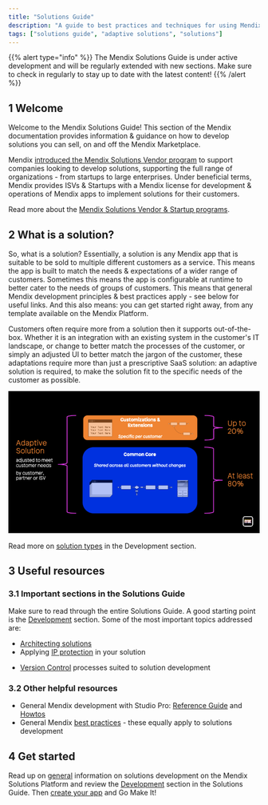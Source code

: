```yaml
---
title: "Solutions Guide"
description: "A guide to best practices and techniques for using Mendix"
tags: ["solutions guide", "adaptive solutions", "solutions"]
---
```


{{% alert type="info" %}}
The Mendix Solutions Guide is under active development and will be regularly extended with new sections. Make sure to check in regularly to stay up to date with the latest content!
{{% /alert %}}

## 1 Welcome

Welcome to the Mendix Solutions Guide! This section of the Mendix documentation provides information & guidance on how to develop solutions you can sell, on and off the Mendix Marketplace.

Mendix [introduced the Mendix Solutions Vendor program](https://www.mendix.com/blog/introducing-the-mendix-isv-partner-program/) to support companies looking to develop solutions, supporting the full range of organizations - from startups to large enterprises. Under beneficial terms, Mendix provides ISVs & Startups with a Mendix license for development & operations of Mendix apps to implement solutions for their customers.

Read more about the [Mendix Solutions Vendor & Startup programs](general).


## 2 What is a solution?

So, what is a solution? Essentially, a solution is any Mendix app that is suitable to be sold to multiple different customers as a service. This means the app is built to match the needs & expectations of a wider range of customers. Sometimes this means the app is configurable at runtime to better cater to the needs of groups of customers. This means that general Mendix development principles & best practices apply - see below for useful links. And this also means: you can get started right away, from any template available on the Mendix Platform.

Customers often require more from a solution then it supports out-of-the-box. Whether it is an integration with an existing system in the customer's IT landscape, or change to better match the processes of the customer, or simply an adjusted UI to better match the jargon of the customer, these adaptations require more than just a prescriptive SaaS solution: an adaptive solution is required, to make the solution fit to the specific needs of the customer as possible.

![Adaptive Solution Architecture](attachments/adaptive-solution-architecture.png)

Read more on [solution types](solution-types) in the Development section.


## 3 Useful resources

### 3.1 Important sections in the Solutions Guide

Make sure to read through the entire Solutions Guide. A good starting point is the [Development](development) section. Some of the most important topics addressed are:

- [Architecting solutions](solution-types)
- Applying [IP protection](ip-protection) in your solution
<!-- TODO: Custom usage metering to implement different pricing models -->
- [Version Control](version-control) processes suited to solution development
<!-- TODO: Deployment of solutions -->

### 3.2 Other helpful resources

- General Mendix development with Studio Pro: [Reference Guide](/refguide) and [Howtos](/howto)
- General Mendix [best practices](/howto/general/dev-best-practices) - these equally apply to solutions development


## 4 Get started

Read up on [general](general) information on solutions development on the Mendix Solutions Platform and review the [Development](development) section in the Solutions Guide. Then [create your app](https://new.mendix.com/) and Go Make It!

